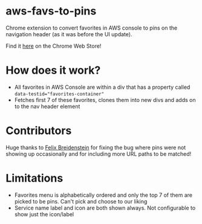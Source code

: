 # aws-favs-to-pins
Chrome extension to convert favorites in AWS console to pins on the navigation header (as it was before the UI update).

Find it [here](https://chrome.google.com/webstore/detail/aws-favorites-to-pins/ncldghmgebieadpbefcmhicjepidmnhc/related) on the Chrome Web Store!

# How does it work?
- All favorites in AWS Console are within a div that has a property called `data-testid="favorites-container"`
- Fetches first 7 of these favorites, clones them into new divs and adds on to the nav header element

# Contributors
Huge thanks to [Felix Breidenstein](https://github.com/fleaz) for fixing the bug where pins were not showing up occasionally and for including more URL paths to be matched!

# Limitations
- Favorites menu is alphabetically ordered and only the top 7 of them are picked to be pins. Can't pick and choose to our liking
- Service name label and icon are both shown always. Not configurable to show just the icon/label
